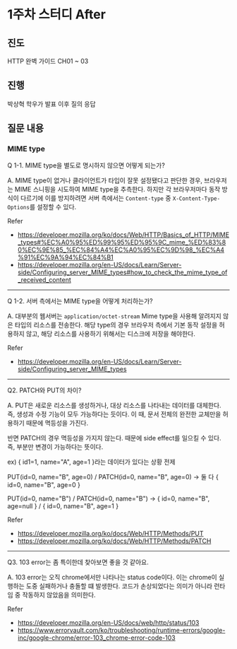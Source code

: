 # 1주차 스터디 After

## 진도

HTTP 완벽 가이드 CH01 ~ 03

## 진행

박상혁 학우가 발표
이후 질의 응답

## 질문 내용

### MIME type

Q 1-1. MIME type을 별도로 명시하지 않으면 어떻게 되는가?

A. MIME type이 없거나 클라이언트가 타입이 잘못 설정됐다고 판단한 경우, 브라우저는 MIME 스니핑을 시도하여 MIME type을 추측한다. 하지만 각 브라우저마다 동작 방식이 다르기에 이를 방지하려면 서버 측에서는 `Content-type` 중 `X-Content-Type-Options`를 설정할 수 있다.

Refer

- https://developer.mozilla.org/ko/docs/Web/HTTP/Basics_of_HTTP/MIME_types#%EC%A0%95%ED%99%95%ED%95%9C_mime_%ED%83%80%EC%9E%85_%EC%84%A4%EC%A0%95%EC%9D%98_%EC%A4%91%EC%9A%94%EC%84%B1
- https://developer.mozilla.org/en-US/docs/Learn/Server-side/Configuring_server_MIME_types#how_to_check_the_mime_type_of_received_content

---

Q 1-2. 서버 측에서는 MIME type을 어떻게 처리하는가?

A. 대부분의 웹서버는 `application/octet-stream` Mime type을 사용해 알려지지 않은 타입의 리소스를 전송한다. 해당 type의 경우 브라우저 측에서 기본 동작 설정을 허용하지 않고, 해당 리소스를 사용하기 위해서는 디스크에 저장을 해야한다.

Refer

- https://developer.mozilla.org/en-US/docs/Learn/Server-side/Configuring_server_MIME_types

---

Q2. PATCH와 PUT의 차이?

A. PUT은 새로운 리소스를 생성하거나, 대상 리소스를 나타내는 데이터를 대체한다. 즉, 생성과 수정 기능이 모두 가능하다는 듯이다. 이 때, 문서 전체의 완전한 교체만을 허용하기 때문에 멱등성을 가진다.

반면 PATCH의 경우 멱등성을 가지지 않는다. 때문에 side effect를 일으킬 수 있다. 즉, 부분만 변경이 가능하다는 뜻이다.

ex) { id1=1, name="A", age=1 }라는 데이터가 있다는 상황 전제

PUT(id=0, name="B", age=0) / PATCH(id=0, name="B", age=0)
-> 둘 다 { id=0, name="B", age=0 }

PUT(id=0, name="B") / PATCH(id=0, name="B")
-> { id=0, name="B", age=null } / { id=0, name="B", age=1 }

Refer

- https://developer.mozilla.org/ko/docs/Web/HTTP/Methods/PUT
- https://developer.mozilla.org/ko/docs/Web/HTTP/Methods/PATCH

---

Q3. 103 error는 좀 특이한데 찾아보면 좋을 것 같아요.

A. 103 error는 오직 chrome에서만 나타나는 status code이다. 이는 chrome이 실행하는 도중 실패하거나 충돌할 떄 발생한다. 코드가 손상되었다는 의미가 아니라 런타임 중 작동하지 않았음을 의미한다.

Refer

- https://developer.mozilla.org/en-US/docs/web/http/status/103
- https://www.errorvault.com/ko/troubleshooting/runtime-errors/google-inc/google-chrome/error-103_chrome-error-code-103
